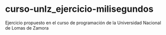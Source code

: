 # curso-unlz_ejercicio-milisegundos
Ejercicio propuesto en el curso de programación de la Universidad Nacional de Lomas de Zamora
